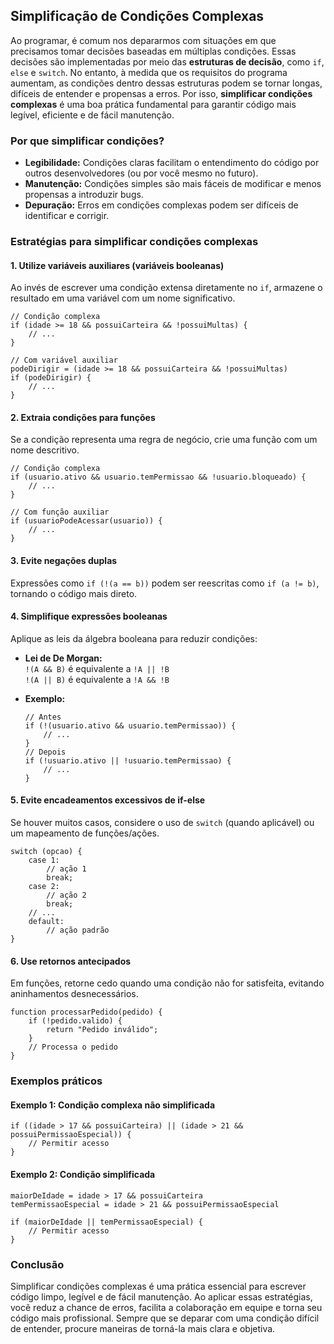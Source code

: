 
## Simplificação de Condições Complexas

Ao programar, é comum nos depararmos com situações em que precisamos tomar decisões baseadas em múltiplas condições. Essas decisões são implementadas por meio das **estruturas de decisão**, como `if`, `else` e `switch`. No entanto, à medida que os requisitos do programa aumentam, as condições dentro dessas estruturas podem se tornar longas, difíceis de entender e propensas a erros. Por isso, **simplificar condições complexas** é uma boa prática fundamental para garantir código mais legível, eficiente e de fácil manutenção.

### Por que simplificar condições?

- **Legibilidade:** Condições claras facilitam o entendimento do código por outros desenvolvedores (ou por você mesmo no futuro).
- **Manutenção:** Condições simples são mais fáceis de modificar e menos propensas a introduzir bugs.
- **Depuração:** Erros em condições complexas podem ser difíceis de identificar e corrigir.

### Estratégias para simplificar condições complexas

#### 1. **Utilize variáveis auxiliares (variáveis booleanas)**

Ao invés de escrever uma condição extensa diretamente no `if`, armazene o resultado em uma variável com um nome significativo.

```pseudo
// Condição complexa
if (idade >= 18 && possuiCarteira && !possuiMultas) {
    // ...
}

// Com variável auxiliar
podeDirigir = (idade >= 18 && possuiCarteira && !possuiMultas)
if (podeDirigir) {
    // ...
}
```

#### 2. **Extraia condições para funções**

Se a condição representa uma regra de negócio, crie uma função com um nome descritivo.

```pseudo
// Condição complexa
if (usuario.ativo && usuario.temPermissao && !usuario.bloqueado) {
    // ...
}

// Com função auxiliar
if (usuarioPodeAcessar(usuario)) {
    // ...
}
```

#### 3. **Evite negações duplas**

Expressões como `if (!(a == b))` podem ser reescritas como `if (a != b)`, tornando o código mais direto.

#### 4. **Simplifique expressões booleanas**

Aplique as leis da álgebra booleana para reduzir condições:

- **Lei de De Morgan:**  
  `!(A && B)` é equivalente a `!A || !B`  
  `!(A || B)` é equivalente a `!A && !B`

- **Exemplo:**
  ```pseudo
  // Antes
  if (!(usuario.ativo && usuario.temPermissao)) {
      // ...
  }
  // Depois
  if (!usuario.ativo || !usuario.temPermissao) {
      // ...
  }
  ```

#### 5. **Evite encadeamentos excessivos de if-else**

Se houver muitos casos, considere o uso de `switch` (quando aplicável) ou um mapeamento de funções/ações.

```pseudo
switch (opcao) {
    case 1:
        // ação 1
        break;
    case 2:
        // ação 2
        break;
    // ...
    default:
        // ação padrão
}
```

#### 6. **Use retornos antecipados**

Em funções, retorne cedo quando uma condição não for satisfeita, evitando aninhamentos desnecessários.

```pseudo
function processarPedido(pedido) {
    if (!pedido.valido) {
        return "Pedido inválido";
    }
    // Processa o pedido
}
```

### Exemplos práticos

#### Exemplo 1: Condição complexa não simplificada

```pseudo
if ((idade > 17 && possuiCarteira) || (idade > 21 && possuiPermissaoEspecial)) {
    // Permitir acesso
}
```

#### Exemplo 2: Condição simplificada

```pseudo
maiorDeIdade = idade > 17 && possuiCarteira
temPermissaoEspecial = idade > 21 && possuiPermissaoEspecial

if (maiorDeIdade || temPermissaoEspecial) {
    // Permitir acesso
}
```

### Conclusão

Simplificar condições complexas é uma prática essencial para escrever código limpo, legível e de fácil manutenção. Ao aplicar essas estratégias, você reduz a chance de erros, facilita a colaboração em equipe e torna seu código mais profissional. Sempre que se deparar com uma condição difícil de entender, procure maneiras de torná-la mais clara e objetiva.
```
